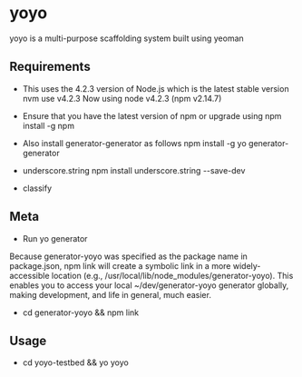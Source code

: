 yoyo
====

yoyo is a multi-purpose scaffolding system built using yeoman

Requirements
------------

* This uses the 4.2.3 version of Node.js which is the latest stable version
nvm use v4.2.3
Now using node v4.2.3 (npm v2.14.7)


* Ensure that you have the latest version of npm or upgrade using
npm install -g npm

* Also install generator-generator as follows
npm install -g yo generator-generator

* underscore.string
npm install underscore.string --save-dev

* classify

Meta 
------------------------

* Run 
 yo generator

Because generator-yoyo was specified as the package name in package.json, npm link will create a symbolic link in a more widely-accessible location (e.g., /usr/local/lib/node_modules/generator-yoyo). This enables you to access your local ~/dev/generator-yoyo generator globally, making development, and life in general, much easier.

* cd generator-yoyo && npm link




Usage
-------


- cd yoyo-testbed && yo yoyo
